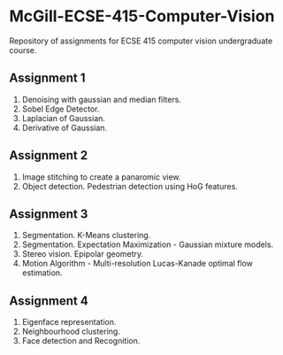 # McGill-ECSE-415-Computer-Vision
Repository of assignments for ECSE 415 computer vision undergraduate course.




## Assignment 1
1. Denoising with gaussian and median filters.
2. Sobel Edge Detector.
3. Laplacian of Gaussian.
4. Derivative of Gaussian.

## Assignment 2
1. Image stitching to create a panaromic view. 
2. Object detection. Pedestrian detection using HoG features.

## Assignment 3
1. Segmentation. K-Means clustering.
2. Segmentation. Expectation Maximization - Gaussian mixture models.
3. Stereo vision. Epipolar geometry.
4. Motion Algorithm - Multi-resolution Lucas-Kanade optimal flow estimation.

## Assignment 4
1. Eigenface representation.
2. Neighbourhood clustering.
3. Face detection and Recognition.
